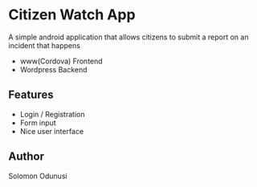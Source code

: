 # Citizen Watch App
A simple android application that allows citizens to submit a report on an incident that happens

- www(Cordova) Frontend
- Wordpress Backend

## Features
- Login / Registration
- Form input
- Nice user interface

## Author
Solomon Odunusi